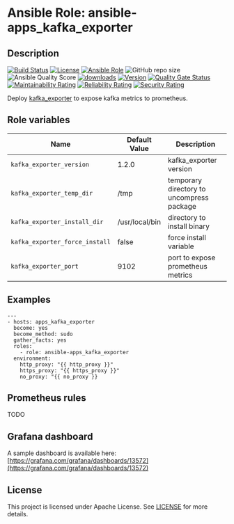 # Ansible Role: ansible-apps_kafka_exporter

## Description

[![Build Status](https://travis-ci.com/lotusnoir/ansible-apps_kafka_exporter.svg?branch=master?style=flat)](https://travis-ci.com/lotusnoir/ansible-apps_kafka_exporter)
[![License](https://img.shields.io/badge/license-Apache--2.0-brightgreen?style=flat)](https://opensource.org/licenses/Apache-2.0)
[![Ansible Role](https://img.shields.io/badge/galaxy-apps_kafka_exporter-purple?style=flat)](https://galaxy.ansible.com/lotusnoir/apps_kafka_exporter)
![GitHub repo size](https://img.shields.io/github/repo-size/lotusnoir/ansible-apps_kafka_exporter?color=orange&style=flat)
![Ansible Quality Score](https://img.shields.io/ansible/quality/52300)
[![downloads](https://img.shields.io/ansible/role/d/52300)](https://galaxy.ansible.com/lotusnoir/apps_kafka_exporter)
[![Version](https://img.shields.io/github/release/lotusnoir/ansible-apps_kafka_exporter.svg)](https://github.com/lotusnoir/ansible-apps_kafka_exporter/releases/)
[![Quality Gate Status](https://sonarcloud.io/api/project_badges/measure?project=lotusnoir_ansible-apps_kafka_exporter&metric=alert_status)](https://sonarcloud.io/dashboard?id=lotusnoir_ansible-apps_kafka_exporter)
[![Maintainability Rating](https://sonarcloud.io/api/project_badges/measure?project=lotusnoir_ansible-apps_kafka_exporter&metric=sqale_rating)](https://sonarcloud.io/dashboard?id=lotusnoir_ansible-apps_kafka_exporter)
[![Reliability Rating](https://sonarcloud.io/api/project_badges/measure?project=lotusnoir_ansible-apps_kafka_exporter&metric=reliability_rating)](https://sonarcloud.io/dashboard?id=lotusnoir_ansible-apps_kafka_exporter)
[![Security Rating](https://sonarcloud.io/api/project_badges/measure?project=lotusnoir_ansible-apps_kafka_exporter&metric=security_rating)](https://sonarcloud.io/dashboard?id=lotusnoir_ansible-apps_kafka_exporter)


Deploy [kafka_exporter](https://github.com/danielqsj/kafka_exporter/) to expose kafka metrics to prometheus.

## Role variables

| Name                           | Default Value  | Description                        |
| ------------------------------ | -------------- | -----------------------------------|
| `kafka_exporter_version`       | 1.2.0          | kafka_exporter version |
| `kafka_exporter_temp_dir`      | /tmp           | temporary directory to uncompress package |
| `kafka_exporter_install_dir`   | /usr/local/bin | directory to install binary |
| `kafka_exporter_force_install` | false          | force install variable |
| `kafka_exporter_port`          | 9102           | port to expose prometheus metrics |

## Examples

	---
	- hosts: apps_kafka_exporter
	  become: yes
	  become_method: sudo
	  gather_facts: yes
	  roles:
	    - role: ansible-apps_kafka_exporter
	  environment: 
	    http_proxy: "{{ http_proxy }}"
	    https_proxy: "{{ https_proxy }}"
	    no_proxy: "{{ no_proxy }}

## Prometheus rules

TODO

## Grafana dashboard

A sample dashboard is available here: [https://grafana.com/grafana/dashboards/13572](https://grafana.com/grafana/dashboards/13572)

## License

This project is licensed under Apache License. See [LICENSE](/LICENSE) for more details.
